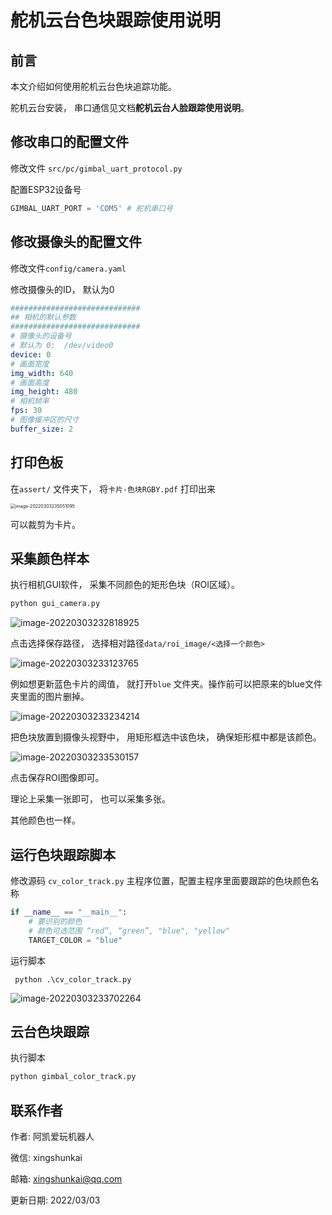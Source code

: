 # 舵机云台色块跟踪使用说明



## 前言

本文介绍如何使用舵机云台色块追踪功能。

舵机云台安装， 串口通信见文档**舵机云台人脸跟踪使用说明**。 



## 修改串口的配置文件

修改文件 `src/pc/gimbal_uart_protocol.py`

配置ESP32设备号

```python
GIMBAL_UART_PORT = 'COM5' # 舵机串口号
```

## 修改摄像头的配置文件

修改文件`config/camera.yaml`

修改摄像头的ID， 默认为0

```yaml
#############################
## 相机的默认参数
#############################
# 摄像头的设备号
# 默认为 0:  /dev/video0
device: 0  
# 画面宽度
img_width: 640
# 画面高度 
img_height: 480
# 相机帧率
fps: 30
# 图像缓冲区的尺寸
buffer_size: 2
```

## 打印色板

在`assert/` 文件夹下， 将`卡片-色块RGBY.pdf` 打印出来 

<img src="image/舵机云台色块跟踪使用说明/image-20220303235051095.png" alt="image-20220303235051095" style="zoom:50%;" />

可以裁剪为卡片。

## 采集颜色样本

执行相机GUI软件， 采集不同颜色的矩形色块（ROI区域）。

```bash
python gui_camera.py
```



![image-20220303232818925](image/舵机云台色块跟踪使用说明/image-20220303232818925.png)

点击选择保存路径， 选择相对路径`data/roi_image/<选择一个颜色>`

![image-20220303233123765](image/舵机云台色块跟踪使用说明/image-20220303233123765.png)

例如想更新蓝色卡片的阈值， 就打开`blue` 文件夹。操作前可以把原来的blue文件夹里面的图片删掉。

![image-20220303233234214](image/舵机云台色块跟踪使用说明/image-20220303233234214.png)

把色块放置到摄像头视野中， 用矩形框选中该色块， 确保矩形框中都是该颜色。

![image-20220303233530157](image/舵机云台色块跟踪使用说明/image-20220303233530157.png)

点击保存ROI图像即可。

 理论上采集一张即可， 也可以采集多张。

其他颜色也一样。



## 运行色块跟踪脚本

修改源码 `cv_color_track.py` 主程序位置，配置主程序里面要跟踪的色块颜色名称

```python
if __name__ == "__main__":
	# 要识别的颜色
	# 颜色可选范围 “red”, “green”, "blue", "yellow"
	TARGET_COLOR = "blue"
```

运行脚本

```
 python .\cv_color_track.py
```



![image-20220303233702264](image/舵机云台色块跟踪使用说明/image-20220303233702264.png)

## 云台色块跟踪

执行脚本

```bash
python gimbal_color_track.py
```

## 联系作者

作者: 阿凯爱玩机器人

微信: xingshunkai

邮箱: xingshunkai@qq.com

更新日期: 2022/03/03